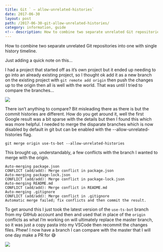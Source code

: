 ```yaml
---
title: Git ` — allow-unrelated-histories`
date: 2017-06-30
layout: post
path: /2017-06-30-git-allow-unrelated-histories/
category: information, guide
<!-- description: How to combine two separate unrelated Git repositories into one with single history timeline. -->
---
```


How to combine two separate unrelated Git repositories into one with single history timeline.

Just adding a quick note on this…

I had a project that started off as it’s own project but it ended up needing to go into an already existing project, so I thought ok add it as a new branch on the existing project with `git remote add origin` then push the changes up to the origin then all is well with the world.
That was until I tried to compare the branches…

![](/articles/2017-06-30-git-allow-unrelated-histories/git-compare.png)

There isn’t anything to compare? Bit misleading there as there is but the commit histories are different.
How do you get around it, well the first Google result was a bit sparse with the details but then I found this which was more helpful.
I needed to merge the disparate branches which is now disabled by default in git but can be enabled with the --allow-unrelated-histories flag.

```shell
git merge origin use-ts-bot --allow-unrelated-histories
```

This brought up, understandably, a few conflicts with the branch I wanted to merge with the origin.

```shell
Auto-merging package.json
CONFLICT (add/add): Merge conflict in package.json
Auto-merging package-lock.json
CONFLICT (add/add): Merge conflict in package-lock.json
Auto-merging README.md
CONFLICT (add/add): Merge conflict in README.md
Auto-merging .gitignore
CONFLICT (add/add): Merge conflict in .gitignore
Automatic merge failed; fix conflicts and then commit the result.
```

To get around this I just took the latest version of the `use-ts-bot` branch from my GitHub account and then and used that in place of the `origin` conflicts as what I’m working on will ultimately replace the master branch, so it was just a copy pasta into my VSCode then recommit the changes files.
Phew! I now have a branch I can compare with the master that I will one day make a PR for 😅

![](/articles/2017-06-30-git-allow-unrelated-histories/git-compare-after.png)
